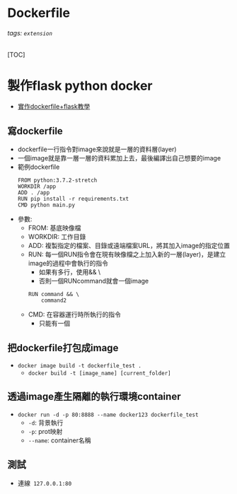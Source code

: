 # Dockerfile
###### tags: `extension`
[TOC]
# 製作flask python docker
- [實作dockerfile+flask教學](https://www.maxlist.xyz/2020/01/11/docker-flask/)
## 寫dockerfile
- dockerfile一行指令對image來說就是一層的資料層(layer)
- 一個image就是靠一層一層的資料累加上去，最後編譯出自己想要的image
- 範例dockerfile
    ```
    FROM python:3.7.2-stretch
    WORKDIR /app
    ADD . /app
    RUN pip install -r requirements.txt
    CMD python main.py
    ```
- 參數:
    - FROM: 基底映像檔
    - WORKDIR: 工作目錄
    - ADD: 複製指定的檔案、目錄或遠端檔案URL，將其加入image的指定位置
    - RUN: 每一個RUN指令會在現有映像檔之上加入新的一層(layer)，是建立image的過程中會執行的指令
        - 如果有多行，使用&& \
        - 否則一個RUNcommand就會一個image
        ```
        RUN command && \
            command2
        ```
    - CMD: 在容器運行時所執行的指令
        - 只能有一個
## 把dockerfile打包成image
- `docker image build -t dockerfile_test .`
    - `docker build -t [image_name] [current_folder]`
## 透過image產生隔離的執行環境container
- `docker run -d -p 80:8888 --name docker123 dockerfile_test`
    - `-d`: 背景執行
    - `-p`: prot映射
    - `--name`: container名稱
## 測試
- 連線` 127.0.0.1:80`